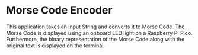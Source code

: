 # Morse Code Encoder
This application takes an input String and converts it to Morse Code. The Morse Code is displayed using an onboard LED light on a Raspberry Pi Pico. Furthermore, the binary representation of the Morse Code along with the original text is displayed on the terminal.
